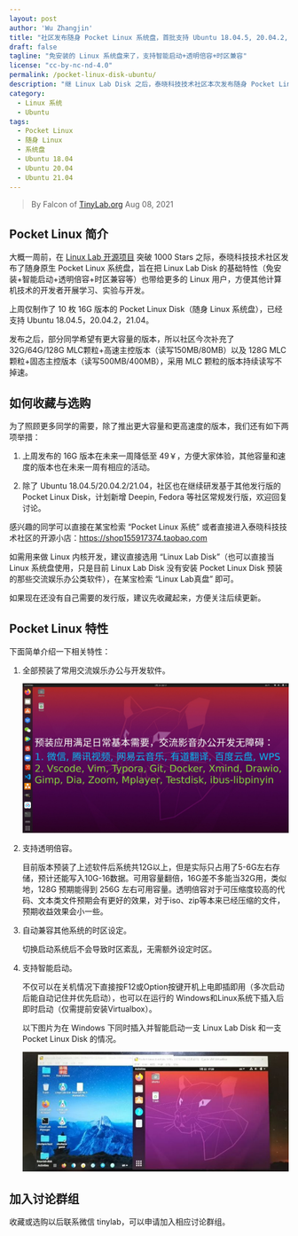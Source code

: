 ```yaml
---
layout: post
author: 'Wu Zhangjin'
title: "社区发布随身 Pocket Linux 系统盘，首批支持 Ubuntu 18.04.5, 20.04.2, 21.04"
draft: false
tagline: "免安装的 Linux 系统盘来了，支持智能启动+透明倍容+时区兼容"
license: "cc-by-nc-nd-4.0"
permalink: /pocket-linux-disk-ubuntu/
description: "继 Linux Lab Disk 之后，泰晓科技技术社区本次发布随身 Pocket Linux Disk，预装多种交流影音办公与开发软件，免安装，并且支持智能启动+透明倍容+时区兼容。"
category:
  - Linux 系统
  - Ubuntu
tags:
  - Pocket Linux
  - 随身 Linux
  - 系统盘
  - Ubuntu 18.04
  - Ubuntu 20.04
  - Ubuntu 21.04
---
```


> By Falcon of [TinyLab.org][1]
> Aug 08, 2021

## Pocket Linux 简介

大概一周前，在 [Linux Lab 开源项目](https://gitee.com/tinylab/linux-lab) 突破 1000 Stars 之际，泰晓科技技术社区发布了随身原生 Pocket Linux 系统盘，旨在把 Linux Lab Disk 的基础特性（免安装+智能启动+透明倍容+时区兼容等）也带给更多的 Linux 用户，方便其他计算机技术的开发者开展学习、实验与开发。

上周仅制作了 10 枚 16G 版本的 Pocket Linux Disk（随身 Linux 系统盘），已经支持 Ubuntu 18.04.5，20.04.2，21.04。

发布之后，部分同学希望有更大容量的版本，所以社区今次补充了 32G/64G/128G MLC颗粒+高速主控版本（读写150MB/80MB）以及 128G MLC颗粒+固态主控版本（读写500MB/400MB），采用 MLC 颗粒的版本持续读写不掉速。

## 如何收藏与选购

为了照顾更多同学的需要，除了推出更大容量和更高速度的版本，我们还有如下两项举措：

1. 上周发布的 16G 版本在未来一周降低至 49￥，方便大家体验，其他容量和速度的版本也在未来一周有相应的活动。

2. 除了 Ubuntu 18.04.5/20.04.2/21.04，社区也在继续研发基于其他发行版的 Pocket Linux Disk，计划新增 Deepin, Fedora 等社区常规发行版，欢迎回复讨论。

感兴趣的同学可以直接在某宝检索 “Pocket Linux 系统” 或者直接进入泰晓科技技术社区的开源小店：<https://shop155917374.taobao.com>

如需用来做 Linux 内核开发，建议直接选用 “Linux Lab Disk”（也可以直接当 Linux 系统盘使用，只是目前 Linux Lab Disk 没有安装 Pocket Linux Disk 预装的那些交流娱乐办公类软件），在某宝检索 “Linux Lab真盘” 即可。

如果现在还没有自己需要的发行版，建议先收藏起来，方便关注后续更新。

## Pocket Linux 特性

下面简单介绍一下相关特性：

1. 全部预装了常用交流娱乐办公与开发软件。

    ![Pocket Linux - pre-installed softwares](/wp-content/uploads/2021/08/pocket-linux/pocket-linux-intro.jpg)

2. 支持透明倍容。

    目前版本预装了上述软件后系统共12G以上，但是实际只占用了5-6G左右存储，预计还能写入10G-16数据。可用容量翻倍，16G差不多能当32G用，类似地，128G 预期能得到 256G 左右可用容量。透明倍容对于可压缩度较高的代码、文本类文件预期会有更好的效果，对于iso、zip等本来已经压缩的文件，预期收益效果会小一些。

3. 自动兼容其他系统的时区设定。

    切换启动系统后不会导致时区紊乱，无需额外设定时区。

4. 支持智能启动。

    不仅可以在关机情况下直接按F12或Option按键开机上电即插即用（多次启动后能自动记住并优先启动），也可以在运行的 Windows和Linux系统下插入后即时启动（仅需提前安装Virtualbox）。

    以下图片为在 Windows 下同时插入并智能启动一支 Linux Lab Disk 和一支 Pocket Linux Disk 的情况。

    ![Pocket linux disk 智能启动效果](/wp-content/uploads/2021/08/pocket-linux/pocket-linux-vmboot-demo.jpg)

## 加入讨论群组

收藏或选购以后联系微信 tinylab，可以申请加入相应讨论群组。

[1]: https://tinylab.org
